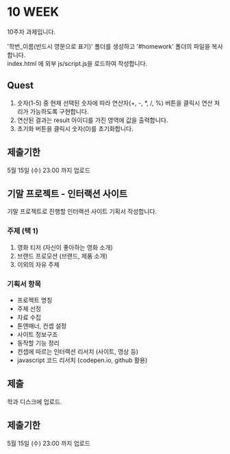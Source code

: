 # 10 WEEK

10주차 과제입니다.

'학번_이름(반드시 영문으로 표기)' 폴더를 생성하고 '#homework' 폴더의 파일을 복사합니다.<br/>
index.html 에 외부 js/script.js을 로드하여 작성합니다.

## Quest

1) 숫자(1-5) 중 현재 선택된 숫자에 따라 연산자(+, -, *, /, %) 버튼을 클릭시 연산 처리가 가능하도록 구현합니다.
2) 연산된 결과는 result 아이디를 가진 영역에 값을 출력합니다.
3) 초기화 버튼을 클릭시 숫자(0)를 초기화합니다.

## 제출기한

5월 15일 (수) 23:00 까지 업로드

## 기말 프로젝트 - 인터랙션 사이트

기말 프로젝트로 진행할 인터랙션 사이트 기획서 작성합니다.

### 주제 (택 1)
1. 영화 티저 (자신이 좋아하는 영화 소개)
2. 브랜드 프로모션 (브랜드, 제품 소개)
3. 이외의 자유 주제

### 기획서 항목
- 프로젝트 명칭
- 주제 선정
- 자료 수집
- 톤앤매너, 컨셉 설정
- 사이트 정보구조
- 동작할 기능 정리
- 컨셉에 따르는 인터랙션 리서치 (사이트, 영상 등)
- javascript 코드 리서치 (codepen.io, github 활용)

## 제출

학과 디스크에 업로드.

## 제출기한

5월 15일 (수) 23:00 까지 업로드